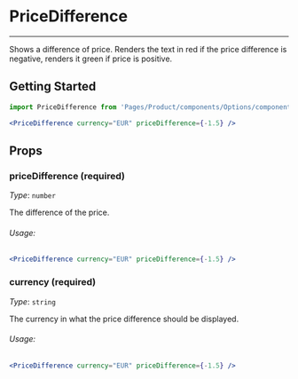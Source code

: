 # PriceDifference
---
Shows a difference of price. Renders the text in red if the price difference is negative, renders it green if price is positive.

## Getting Started
```jsx
import PriceDifference from 'Pages/Product/components/Options/components/PriceDifference';

<PriceDifference currency="EUR" priceDifference={-1.5} />
```

## Props

### priceDifference (required)
_Type_: `number`  

The difference of the price.

###### Usage:
```jsx
<PriceDifference currency="EUR" priceDifference={-1.5} />
```


### currency (required)
_Type_: `string`  

The currency in what the price difference should be displayed.

###### Usage:
```jsx
<PriceDifference currency="EUR" priceDifference={-1.5} />
```
